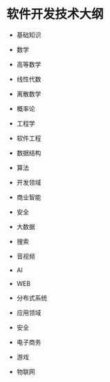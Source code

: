 # 软件开发技术大纲


* 基础知识
 * 数学
  * 高等数学
  * 线性代数
  * 离散数学
  * 概率论
 * 工程学
  * 软件工程
  * 数据结构
  * 算法
 
* 开发领域
 * 商业智能
 * 安全
 * 大数据
 * 搜索
 * 音视频
 * AI
 * WEB
 * 分布式系统

* 应用领域
 * 安全
 * 电子商务
 * 游戏
 * 物联网
